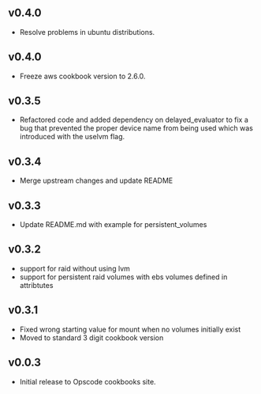 ## v0.4.0
- Resolve problems in ubuntu distributions.
## v0.4.0
- Freeze aws cookbook version to 2.6.0.
## v0.3.5
- Refactored code and added dependency on delayed_evaluator to fix a bug that
  prevented the proper device name from being used which was introduced with the
  uselvm flag.
## v0.3.4
- Merge upstream changes and update README
## v0.3.3
- Update README.md with example for persistent_volumes
## v0.3.2
- support for raid without using lvm
- support for persistent raid volumes with ebs volumes defined in attribtutes
## v0.3.1
- Fixed wrong starting value for mount when no volumes initially exist
- Moved to standard 3 digit cookbook version
## v0.0.3
- Initial release to Opscode cookbooks site.
